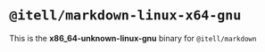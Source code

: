 # `@itell/markdown-linux-x64-gnu`

This is the **x86_64-unknown-linux-gnu** binary for `@itell/markdown`
